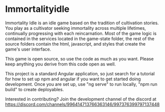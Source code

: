 # Immortalityidle

Immortality Idle is an idle game based on the tradition of cultivation stories. You play as a cultivator seeking immortality across multiple lifetimes, continually progressing with each reincarnation. Most of the game logic is contained in the services located in the game-state folder, the rest of the source folders contain the html, javascript, and styles that create the game's user interface.

This game is open source, so use the code as much as you want. Please keep anything you derive from this code open as well.

This project is a standard Angular application, so just search for a tutorial for how to set up npm and angular if you want to get started doing development. Once you are set up, use "ng serve" to run locally, "npm run build" to create deployables.

Interested in contributing? Join the development channel of the discord at https://discord.com/channels/996414713766363146/997376399797137448

